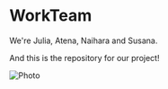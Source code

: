 # WorkTeam
We're Julia, Atena, Naihara and Susana. 

And this is the repository for our project! 


![Photo](https://github.com/Team-Work-uwu/WorkTeam/blob/b56f1df9d4b15037a942db0b194b69c34e8592f3/Caspar_David_Friedrich_-_Wanderer_above_the_sea_of_fog.jpg)
